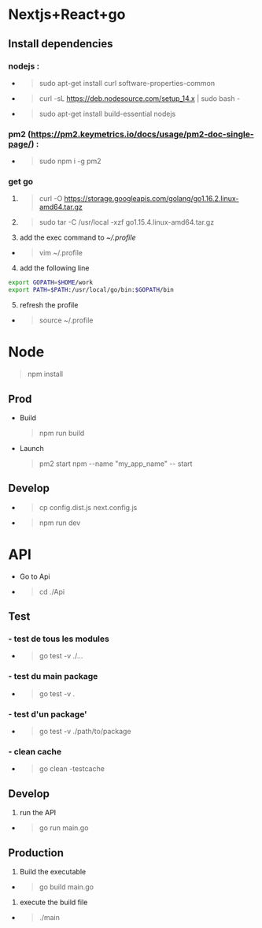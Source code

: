 # Nextjs+React+go

## Install dependencies

### nodejs :

-   > sudo apt-get install curl software-properties-common

-   > curl -sL https://deb.nodesource.com/setup_14.x | sudo bash -

-   > sudo apt-get install build-essential nodejs

### pm2 (https://pm2.keymetrics.io/docs/usage/pm2-doc-single-page/) :

-   > sudo npm i -g pm2

### get go

1.  > curl -O https://storage.googleapis.com/golang/go1.16.2.linux-amd64.tar.gz

2.  > sudo tar -C /usr/local -xzf go1.15.4.linux-amd64.tar.gz

3.  add the exec command to _~/.profile_

-   > vim ~/.profile

4. add the following line

```sh
export GOPATH=$HOME/work
export PATH=$PATH:/usr/local/go/bin:$GOPATH/bin
```

5. refresh the profile

-   > source ~/.profile

# Node

> npm install

## Prod

-   Build

    > npm run build

-   Launch
    > pm2 start npm --name "my_app_name" -- start

## Develop

-   > cp config.dist.js next.config.js

-   > npm run dev

# API

-   Go to Api

-   > cd ./Api

## Test

### - test de tous les modules

-   > go test -v ./...

### - test du main package

-   > go test -v .

### - test d'un package'

-   > go test -v ./path/to/package

### - clean cache

-   > go clean -testcache

## Develop

1. run the API

-   > go run main.go

## Production

1. Build the executable

-   > go build main.go

1. execute the build file

-   > ./main
